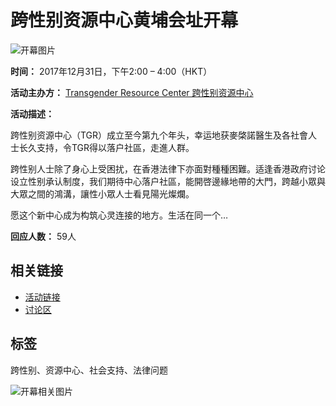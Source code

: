 # 跨性别资源中心黄埔会址开幕

![开幕图片](https://scontent-sjc3-1.xx.fbcdn.net/v/t39.30808-6/465065254_27199939446321040_2154161243637133345_n.jpg?stp=dst-jpg_fb50_s320x320_tt6&_nc_cat=102&ccb=1-7&_nc_sid=75d36f&_nc_ohc=ZCPQumqIRjsQ7kNvgFPgfTd&_nc_zt=23&_nc_ht=scontent-sjc3-1.xx&_nc_gid=Awob8RFrUb5RNbhGj-IOFjx&oh=00_AYA2ZUuxdxxsXRU7tNobAoWEn7-DfgmxwROXVls94kWekA&oe=678C1F5E)

**时间：** 2017年12月31日，下午2:00 – 4:00（HKT）

**活动主办方：** [Transgender Resource Center 跨性别资源中心](https://www.facebook.com/tgrhk)

**活动描述：**

跨性别资源中心（TGR）成立至今第九个年头，幸运地获麥棨諾醫生及各社會人士长久支持，令TGR得以落户社區，走進人群。

跨性别人士除了身心上受困扰，在香港法律下亦面對種種困難。适逢香港政府讨论设立性别承认制度，我们期待中心落户社區，能開啓邊緣地帶的大門，跨越小眾與大眾之間的鴻溝，讓性小眾人士看見陽光燦爛。

愿这个新中心成为构筑心灵连接的地方。生活在同一个…

**回应人数：** 59人

## 相关链接
- [活动链接](https://www.facebook.com/events/134125363938903/)
- [讨论区](https://www.facebook.com/events/134125363938903/?active_tab=discussion)

## 标签
跨性别、资源中心、社会支持、法律问题

![开幕相关图片](https://scontent-sjc3-1.xx.fbcdn.net/v/t39.30808-6/465065254_27199939446321040_2154161243637133345_n.jpg?_nc_cat=102&ccb=1-7&_nc_sid=75d36f&_nc_ohc=ZCPQumqIRjsQ7kNvgFPgfTd&_nc_zt=23&_nc_ht=scontent-sjc3-1.xx&_nc_gid=Awob8RFrUb5RNbhGj-IOFjx&oh=00_AYB6zlD-spnaxoorg-YzGB54j-qTCDpMfPteM7l3Q1nX8A&oe=678C1F5E)
<!-- tcd_original_link https://www.facebook.com/events/transgender-resource-center-%E8%B7%A8%E6%80%A7%E5%88%A5%E8%B3%87%E6%BA%90%E4%B8%AD%E5%BF%83-transgender-resource-center-new-location-ope/%E8%B7%A8%E6%80%A7%E5%88%A5%E8%B3%87%E6%BA%90%E4%B8%AD%E5%BF%83%E9%BB%83%E5%9F%94%E6%9C%83%E5%9D%80%E9%96%8B%E5%B9%95/134125363938903/ -->
